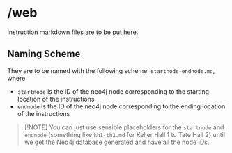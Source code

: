 # /web

Instruction markdown files are to be put here.

## Naming Scheme

They are to be named with the following scheme:
`startnode-endnode.md`, where

- `startnode` is the ID of the neo4j node corresponding to the starting location of the instructions
- `endnode` is the ID of the neo4j node corresponding to the ending location of the instructions

> [!NOTE] You can just use sensible placeholders for the `startnode` and `endnode` (something like `kh1-th2.md` for Keller Hall 1 to Tate Hall 2) until we get the Neo4j database generated and have all the node IDs.
